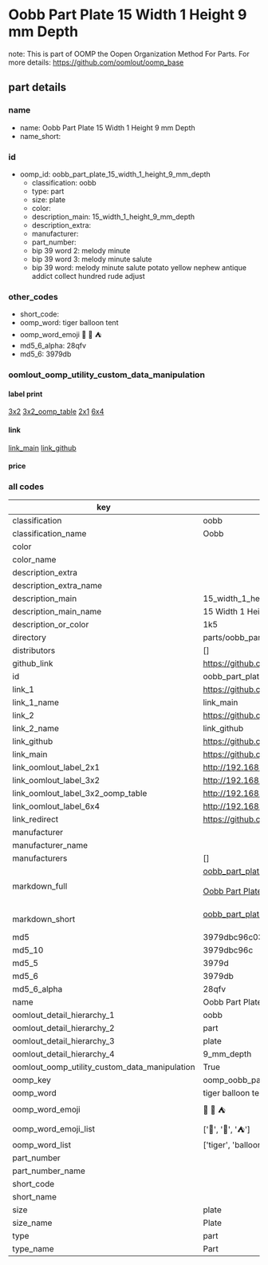 # Oobb Part Plate 15 Width 1 Height 9 mm Depth  

note: This is part of OOMP the Oopen Organization Method For Parts. For more details: https://github.com/oomlout/oomp_base

##  part details
  







### name
* name: Oobb Part Plate 15 Width 1 Height 9 mm Depth
* name_short: 
### id
* oomp_id: oobb_part_plate_15_width_1_height_9_mm_depth
  * classification: oobb
  * type: part
  * size: plate
  * color: 
  * description_main: 15_width_1_height_9_mm_depth
  * description_extra: 
  * manufacturer: 
  * part_number: 
  * bip 39 word 2: melody minute
  * bip 39 word 3: melody minute salute
  * bip 39 word: melody minute salute potato yellow nephew antique addict collect hundred rude adjust

### other_codes
* short_code: 
* oomp_word: tiger balloon tent
* oomp_word_emoji :tiger: :balloon: :tent:
* md5_6_alpha: 28qfv
* md5_6: 3979db






### oomlout_oomp_utility_custom_data_manipulation
#### label print
[3x2](http://192.168.1.245:1112/?label=oomp%2028qfv)
[3x2_oomp_table](http://192.168.1.108:1112/?label=oomp%2028qfv)
[2x1](http://192.168.1.242:1112/?label=oomp%2028qfv)
[6x4](http://192.168.1.55:1112/?label=oomp%2028qfv)    

#### link

[link_main](https://github.com/oomlout/oomlout_oomp_version_1_messy/tree/main/parts/oobb_part_plate_15_width_1_height_9_mm_depth) [link_github](https://github.com/oomlout/oomlout_oomp_version_1_messy/tree/main/parts/oobb_part_plate_15_width_1_height_9_mm_depth)                             

#### price







### all codes 
| key | value |  
| --- | --- |  
| classification | oobb |  
| classification_name | Oobb |  
| color |  |  
| color_name |  |  
| description_extra |  |  
| description_extra_name |  |  
| description_main | 15_width_1_height_9_mm_depth |  
| description_main_name | 15 Width 1 Height 9 mm Depth |  
| description_or_color | 1k5 |  
| directory | parts/oobb_part_plate_15_width_1_height_9_mm_depth |  
| distributors | [] |  
| github_link | https://github.com/oomlout/oomlout_oomp_part_src/tree/main/parts/oobb_part_plate_15_width_1_height_9_mm_depth |  
| id | oobb_part_plate_15_width_1_height_9_mm_depth |  
| link_1 | https://github.com/oomlout/oomlout_oomp_version_1_messy/tree/main/parts/oobb_part_plate_15_width_1_height_9_mm_depth |  
| link_1_name | link_main |  
| link_2 | https://github.com/oomlout/oomlout_oomp_version_1_messy/tree/main/parts/oobb_part_plate_15_width_1_height_9_mm_depth |  
| link_2_name | link_github |  
| link_github | https://github.com/oomlout/oomlout_oomp_version_1_messy/tree/main/parts/oobb_part_plate_15_width_1_height_9_mm_depth |  
| link_main | https://github.com/oomlout/oomlout_oomp_version_1_messy/tree/main/parts/oobb_part_plate_15_width_1_height_9_mm_depth |  
| link_oomlout_label_2x1 | http://192.168.1.242:1112/?label=oomp%2028qfv |  
| link_oomlout_label_3x2 | http://192.168.1.245:1112/?label=oomp%2028qfv |  
| link_oomlout_label_3x2_oomp_table | http://192.168.1.108:1112/?label=oomp%2028qfv |  
| link_oomlout_label_6x4 | http://192.168.1.55:1112/?label=oomp%2028qfv |  
| link_redirect | https://github.com/oomlout/oomlout_oomp_version_1_messy/tree/main/parts/oobb_part_plate_15_width_1_height_9_mm_depth |  
| manufacturer |  |  
| manufacturer_name |  |  
| manufacturers | [] |  
| markdown_full | [oobb_part_plate_15_width_1_height_9_mm_depth](none)<br>[](none)<br>[Oobb Part Plate 15 Width 1 Height 9 Mm Depth](none)<br><br> |  
| markdown_short | [oobb_part_plate_15_width_1_height_9_mm_depth](none)<br><br> |  
| md5 | 3979dbc96c03413e517f8a8d7da35454 |  
| md5_10 | 3979dbc96c |  
| md5_5 | 3979d |  
| md5_6 | 3979db |  
| md5_6_alpha | 28qfv |  
| name | Oobb Part Plate 15 Width 1 Height 9 mm Depth |  
| oomlout_detail_hierarchy_1 | oobb |  
| oomlout_detail_hierarchy_2 | part |  
| oomlout_detail_hierarchy_3 | plate |  
| oomlout_detail_hierarchy_4 | 9_mm_depth |  
| oomlout_oomp_utility_custom_data_manipulation | True |  
| oomp_key | oomp_oobb_part_plate_15_width_1_height_9_mm_depth |  
| oomp_word | tiger balloon tent |  
| oomp_word_emoji | :tiger: :balloon: :tent: |  
| oomp_word_emoji_list | [':tiger:', ':balloon:', ':tent:'] |  
| oomp_word_list | ['tiger', 'balloon', 'tent'] |  
| part_number |  |  
| part_number_name |  |  
| short_code |  |  
| short_name |  |  
| size | plate |  
| size_name | Plate |  
| type | part |  
| type_name | Part |  
